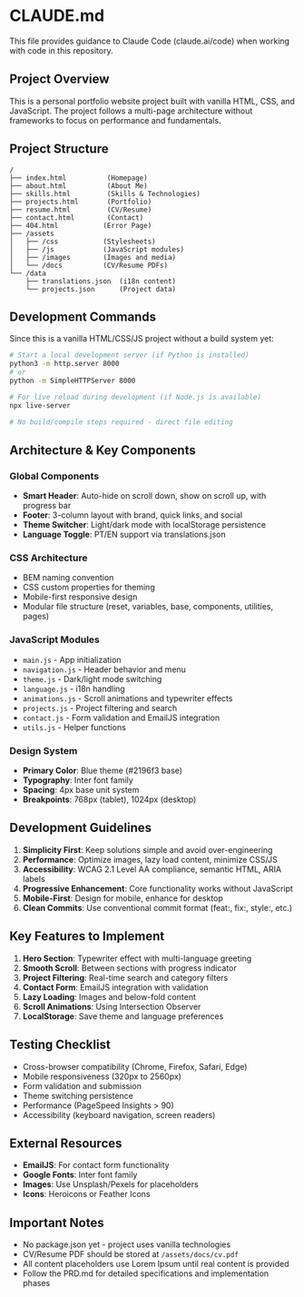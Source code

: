 # CLAUDE.md

This file provides guidance to Claude Code (claude.ai/code) when working with code in this repository.

## Project Overview

This is a personal portfolio website project built with vanilla HTML, CSS, and JavaScript. The project follows a multi-page architecture without frameworks to focus on performance and fundamentals.

## Project Structure

```
/
├── index.html          (Homepage)
├── about.html          (About Me)
├── skills.html         (Skills & Technologies)
├── projects.html       (Portfolio)
├── resume.html         (CV/Resume)
├── contact.html        (Contact)
├── 404.html           (Error Page)
├── /assets
│   ├── /css           (Stylesheets)
│   ├── /js            (JavaScript modules)
│   ├── /images        (Images and media)
│   └── /docs          (CV/Resume PDFs)
└── /data
    ├── translations.json  (i18n content)
    └── projects.json      (Project data)
```

## Development Commands

Since this is a vanilla HTML/CSS/JS project without a build system yet:

```bash
# Start a local development server (if Python is installed)
python3 -m http.server 8000
# or
python -m SimpleHTTPServer 8000

# For live reload during development (if Node.js is available)
npx live-server

# No build/compile steps required - direct file editing
```

## Architecture & Key Components

### Global Components
- **Smart Header**: Auto-hide on scroll down, show on scroll up, with progress bar
- **Footer**: 3-column layout with brand, quick links, and social
- **Theme Switcher**: Light/dark mode with localStorage persistence
- **Language Toggle**: PT/EN support via translations.json

### CSS Architecture
- BEM naming convention
- CSS custom properties for theming
- Mobile-first responsive design
- Modular file structure (reset, variables, base, components, utilities, pages)

### JavaScript Modules
- `main.js` - App initialization
- `navigation.js` - Header behavior and menu
- `theme.js` - Dark/light mode switching
- `language.js` - i18n handling
- `animations.js` - Scroll animations and typewriter effects
- `projects.js` - Project filtering and search
- `contact.js` - Form validation and EmailJS integration
- `utils.js` - Helper functions

### Design System
- **Primary Color**: Blue theme (#2196f3 base)
- **Typography**: Inter font family
- **Spacing**: 4px base unit system
- **Breakpoints**: 768px (tablet), 1024px (desktop)

## Development Guidelines

1. **Simplicity First**: Keep solutions simple and avoid over-engineering
2. **Performance**: Optimize images, lazy load content, minimize CSS/JS
3. **Accessibility**: WCAG 2.1 Level AA compliance, semantic HTML, ARIA labels
4. **Progressive Enhancement**: Core functionality works without JavaScript
5. **Mobile-First**: Design for mobile, enhance for desktop
6. **Clean Commits**: Use conventional commit format (feat:, fix:, style:, etc.)

## Key Features to Implement

1. **Hero Section**: Typewriter effect with multi-language greeting
2. **Smooth Scroll**: Between sections with progress indicator
3. **Project Filtering**: Real-time search and category filters
4. **Contact Form**: EmailJS integration with validation
5. **Lazy Loading**: Images and below-fold content
6. **Scroll Animations**: Using Intersection Observer
7. **LocalStorage**: Save theme and language preferences

## Testing Checklist

- Cross-browser compatibility (Chrome, Firefox, Safari, Edge)
- Mobile responsiveness (320px to 2560px)
- Form validation and submission
- Theme switching persistence
- Performance (PageSpeed Insights > 90)
- Accessibility (keyboard navigation, screen readers)

## External Resources

- **EmailJS**: For contact form functionality
- **Google Fonts**: Inter font family
- **Images**: Use Unsplash/Pexels for placeholders
- **Icons**: Heroicons or Feather Icons

## Important Notes

- No package.json yet - project uses vanilla technologies
- CV/Resume PDF should be stored at `/assets/docs/cv.pdf`
- All content placeholders use Lorem Ipsum until real content is provided
- Follow the PRD.md for detailed specifications and implementation phases